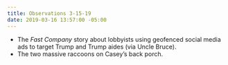 ```yaml
---
title: Observations 3-15-19
date: 2019-03-16 13:57:00 -05:00
---
```


- The *Fast Company* story about lobbyists using geofenced social media ads to target Trump and Trump aides (via Uncle Bruce).
- The two massive raccoons on Casey’s back porch.